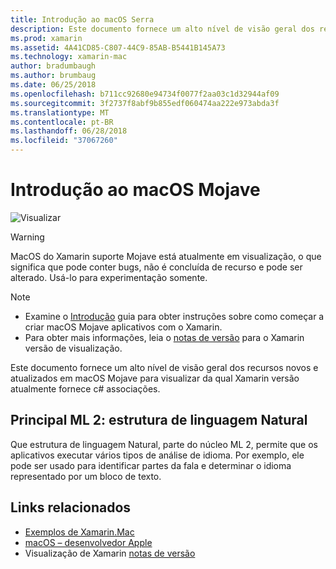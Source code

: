 ```yaml
---
title: Introdução ao macOS Serra
description: Este documento fornece um alto nível de visão geral dos recursos novos e atualizados em macOS Mojave para visualizar da qual Xamarin versão atualmente fornece c# associações.
ms.prod: xamarin
ms.assetid: 4A41CD85-C807-44C9-85AB-B5441B145A73
ms.technology: xamarin-mac
author: bradumbaugh
ms.author: brumbaug
ms.date: 06/25/2018
ms.openlocfilehash: b711cc92680e94734f0077f2aa03c1d32944af09
ms.sourcegitcommit: 3f2737f8abf9b855edf060474aa222e973abda3f
ms.translationtype: MT
ms.contentlocale: pt-BR
ms.lasthandoff: 06/28/2018
ms.locfileid: "37067260"
---
```

# <a name="introduction-to-macos-mojave"></a>Introdução ao macOS Mojave

![Visualizar](~/media/shared/preview.png)

> [!WARNING]
> MacOS do Xamarin suporte Mojave está atualmente em visualização, o que significa que pode conter bugs, não é concluída de recurso e pode ser alterado. Usá-lo para experimentação somente.

> [!NOTE]
> - Examine o [Introdução](~/mac/platform/introduction-to-macos-mojave/get-started.md) guia para obter instruções sobre como começar a criar macOS Mojave aplicativos com o Xamarin.
> - Para obter mais informações, leia o [notas de versão](https://releases.xamarin.com/preview-release-xcode-10-beta/) para o Xamarin versão de visualização.

Este documento fornece um alto nível de visão geral dos recursos novos e atualizados em macOS Mojave para visualizar da qual Xamarin versão atualmente fornece c# associações.

## <a name="core-ml-2-natural-language-framework"></a>Principal ML 2: estrutura de linguagem Natural

Que estrutura de linguagem Natural, parte do núcleo ML 2, permite que os aplicativos executar vários tipos de análise de idioma. Por exemplo, ele pode ser usado para identificar partes da fala e determinar o idioma representado por um bloco de texto.

## <a name="related-links"></a>Links relacionados

- [Exemplos de Xamarin.Mac](https://developer.xamarin.com/samples/mac/)
- [macOS – desenvolvedor Apple](https://developer.apple.com/macos/)
- Visualização de Xamarin [notas de versão](https://releases.xamarin.com/preview-release-xcode-10-beta/)

